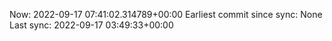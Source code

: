 Now: 2022-09-17 07:41:02.314789+00:00 Earliest commit since sync: None Last sync: 2022-09-17 03:49:33+00:00
